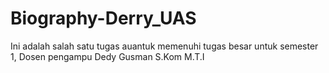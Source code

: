 # Biography-Derry_UAS
Ini adalah salah satu tugas auantuk memenuhi tugas besar untuk semester 1, Dosen pengampu Dedy Gusman S.Kom M.T.I
